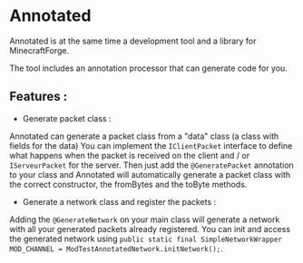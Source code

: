 # Annotated
Annotated is at the same time a development tool and a library for MinecraftForge.

The tool includes an annotation processor that can generate code for you.

## Features :

* Generate packet class :

Annotated can generate a packet class from a "data" class (a class with fields for the data)
You can implement the ``IClientPacket`` interface to define what happens when the packet is received on the client and / or ``IServeurPacket`` for the server.
Then just add the ``@GeneratePacket`` annotation to your class and Annotated will automatically generate a packet class with the correct constructor, the fromBytes and the toByte methods.

* Generate a network class and register the packets :

Adding the ``@GenerateNetwork`` on your main class will generate a network with all your generated packets already registered.
You can init and access the generated network using ``public static final SimpleNetworkWrapper MOD_CHANNEL = ModTestAnnotatedNetwork.initNetwork();``.
